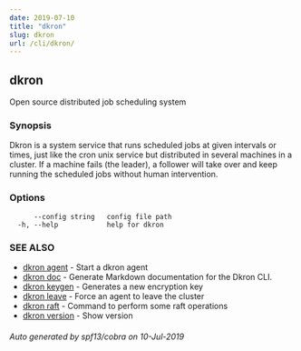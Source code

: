 ```yaml
---
date: 2019-07-10
title: "dkron"
slug: dkron
url: /cli/dkron/
---
```

## dkron

Open source distributed job scheduling system

### Synopsis

Dkron is a system service that runs scheduled jobs at given intervals or times,
just like the cron unix service but distributed in several machines in a cluster.
If a machine fails (the leader), a follower will take over and keep running the scheduled jobs without human intervention.

### Options

```
      --config string   config file path
  -h, --help            help for dkron
```

### SEE ALSO

* [dkron agent](/cli/dkron_agent/)	 - Start a dkron agent
* [dkron doc](/cli/dkron_doc/)	 - Generate Markdown documentation for the Dkron CLI.
* [dkron keygen](/cli/dkron_keygen/)	 - Generates a new encryption key
* [dkron leave](/cli/dkron_leave/)	 - Force an agent to leave the cluster
* [dkron raft](/cli/dkron_raft/)	 - Command to perform some raft operations
* [dkron version](/cli/dkron_version/)	 - Show version

###### Auto generated by spf13/cobra on 10-Jul-2019
